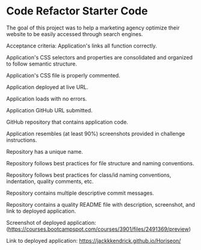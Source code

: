 # Code Refactor Starter Code
The goal of this project was to help a marketing agency optimize their website to be easily accessed through search engines. 

Acceptance criteria: 
Application's links all function correctly.

Application's CSS selectors and properties are consolidated and organized to follow semantic structure.

Application's CSS file is properly commented.

Application deployed at live URL.

Application loads with no errors.

Application GitHub URL submitted.

GitHub repository that contains application code.

Application resembles (at least 90%) screenshots provided in challenge instructions.

Repository has a unique name.

Repository follows best practices for file structure and naming conventions.

Repository follows best practices for class/id naming conventions, indentation, quality comments, etc.

Repository contains multiple descriptive commit messages.

Repository contains a quality README file with description, screenshot, and link to deployed application.

Screenshot of deployed application: (https://courses.bootcampspot.com/courses/3901/files/2491369/preview)

Link to deployed application: https://jackkkendrick.github.io/Horiseon/
